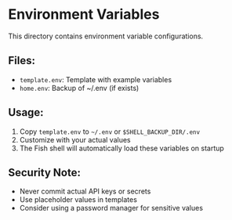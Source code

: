 # Environment Variables

This directory contains environment variable configurations.

## Files:
- `template.env`: Template with example variables
- `home.env`: Backup of ~/.env (if exists)

## Usage:
1. Copy `template.env` to `~/.env` or `$SHELL_BACKUP_DIR/.env`
2. Customize with your actual values
3. The Fish shell will automatically load these variables on startup

## Security Note:
- Never commit actual API keys or secrets
- Use placeholder values in templates
- Consider using a password manager for sensitive values
